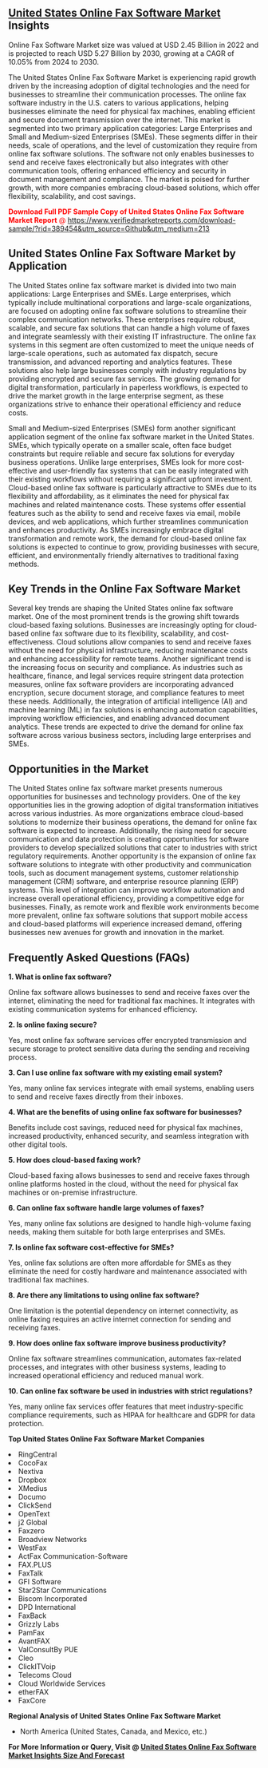 <h2><a href="https://www.verifiedmarketreports.com/download-sample/?rid=389454&amp;utm_source=Github&amp;utm_medium=213" target="_blank">United States Online Fax Software Market</a> Insights</h2><p>Online Fax Software Market size was valued at USD 2.45 Billion in 2022 and is projected to reach USD 5.27 Billion by 2030, growing at a CAGR of 10.05% from 2024 to 2030.</p><p><p>The United States Online Fax Software Market is experiencing rapid growth driven by the increasing adoption of digital technologies and the need for businesses to streamline their communication processes. The online fax software industry in the U.S. caters to various applications, helping businesses eliminate the need for physical fax machines, enabling efficient and secure document transmission over the internet. This market is segmented into two primary application categories: Large Enterprises and Small and Medium-sized Enterprises (SMEs). These segments differ in their needs, scale of operations, and the level of customization they require from online fax software solutions. The software not only enables businesses to send and receive faxes electronically but also integrates with other communication tools, offering enhanced efficiency and security in document management and compliance. The market is poised for further growth, with more companies embracing cloud-based solutions, which offer flexibility, scalability, and cost savings.</p><p><p><span class=""><span style="color: #ff0000;"><strong>Download Full PDF Sample Copy of United States Online Fax Software Market Report</strong> @ </span><a href="https://www.verifiedmarketreports.com/download-sample/?rid=389454&amp;utm_source=Github&amp;utm_medium=213" target="_blank">https://www.verifiedmarketreports.com/download-sample/?rid=389454&amp;utm_source=Github&amp;utm_medium=213</a></span></p></p><h2>United States Online Fax Software Market by Application</h2><p>The United States online fax software market is divided into two main applications: Large Enterprises and SMEs. Large enterprises, which typically include multinational corporations and large-scale organizations, are focused on adopting online fax software solutions to streamline their complex communication networks. These enterprises require robust, scalable, and secure fax solutions that can handle a high volume of faxes and integrate seamlessly with their existing IT infrastructure. The online fax systems in this segment are often customized to meet the unique needs of large-scale operations, such as automated fax dispatch, secure transmission, and advanced reporting and analytics features. These solutions also help large businesses comply with industry regulations by providing encrypted and secure fax services. The growing demand for digital transformation, particularly in paperless workflows, is expected to drive the market growth in the large enterprise segment, as these organizations strive to enhance their operational efficiency and reduce costs.</p><p>Small and Medium-sized Enterprises (SMEs) form another significant application segment of the online fax software market in the United States. SMEs, which typically operate on a smaller scale, often face budget constraints but require reliable and secure fax solutions for everyday business operations. Unlike large enterprises, SMEs look for more cost-effective and user-friendly fax systems that can be easily integrated with their existing workflows without requiring a significant upfront investment. Cloud-based online fax software is particularly attractive to SMEs due to its flexibility and affordability, as it eliminates the need for physical fax machines and related maintenance costs. These systems offer essential features such as the ability to send and receive faxes via email, mobile devices, and web applications, which further streamlines communication and enhances productivity. As SMEs increasingly embrace digital transformation and remote work, the demand for cloud-based online fax solutions is expected to continue to grow, providing businesses with secure, efficient, and environmentally friendly alternatives to traditional faxing methods.</p><h2>Key Trends in the Online Fax Software Market</h2><p>Several key trends are shaping the United States online fax software market. One of the most prominent trends is the growing shift towards cloud-based faxing solutions. Businesses are increasingly opting for cloud-based online fax software due to its flexibility, scalability, and cost-effectiveness. Cloud solutions allow companies to send and receive faxes without the need for physical infrastructure, reducing maintenance costs and enhancing accessibility for remote teams. Another significant trend is the increasing focus on security and compliance. As industries such as healthcare, finance, and legal services require stringent data protection measures, online fax software providers are incorporating advanced encryption, secure document storage, and compliance features to meet these needs. Additionally, the integration of artificial intelligence (AI) and machine learning (ML) in fax solutions is enhancing automation capabilities, improving workflow efficiencies, and enabling advanced document analytics. These trends are expected to drive the demand for online fax software across various business sectors, including large enterprises and SMEs.</p><h2>Opportunities in the Market</h2><p>The United States online fax software market presents numerous opportunities for businesses and technology providers. One of the key opportunities lies in the growing adoption of digital transformation initiatives across various industries. As more organizations embrace cloud-based solutions to modernize their business operations, the demand for online fax software is expected to increase. Additionally, the rising need for secure communication and data protection is creating opportunities for software providers to develop specialized solutions that cater to industries with strict regulatory requirements. Another opportunity is the expansion of online fax software solutions to integrate with other productivity and communication tools, such as document management systems, customer relationship management (CRM) software, and enterprise resource planning (ERP) systems. This level of integration can improve workflow automation and increase overall operational efficiency, providing a competitive edge for businesses. Finally, as remote work and flexible work environments become more prevalent, online fax software solutions that support mobile access and cloud-based platforms will experience increased demand, offering businesses new avenues for growth and innovation in the market.</p><h2>Frequently Asked Questions (FAQs)</h2><p><strong>1. What is online fax software?</strong></p><p>Online fax software allows businesses to send and receive faxes over the internet, eliminating the need for traditional fax machines. It integrates with existing communication systems for enhanced efficiency.</p><p><strong>2. Is online faxing secure?</strong></p><p>Yes, most online fax software services offer encrypted transmission and secure storage to protect sensitive data during the sending and receiving process.</p><p><strong>3. Can I use online fax software with my existing email system?</strong></p><p>Yes, many online fax services integrate with email systems, enabling users to send and receive faxes directly from their inboxes.</p><p><strong>4. What are the benefits of using online fax software for businesses?</strong></p><p>Benefits include cost savings, reduced need for physical fax machines, increased productivity, enhanced security, and seamless integration with other digital tools.</p><p><strong>5. How does cloud-based faxing work?</strong></p><p>Cloud-based faxing allows businesses to send and receive faxes through online platforms hosted in the cloud, without the need for physical fax machines or on-premise infrastructure.</p><p><strong>6. Can online fax software handle large volumes of faxes?</strong></p><p>Yes, many online fax solutions are designed to handle high-volume faxing needs, making them suitable for both large enterprises and SMEs.</p><p><strong>7. Is online fax software cost-effective for SMEs?</strong></p><p>Yes, online fax solutions are often more affordable for SMEs as they eliminate the need for costly hardware and maintenance associated with traditional fax machines.</p><p><strong>8. Are there any limitations to using online fax software?</strong></p><p>One limitation is the potential dependency on internet connectivity, as online faxing requires an active internet connection for sending and receiving faxes.</p><p><strong>9. How does online fax software improve business productivity?</strong></p><p>Online fax software streamlines communication, automates fax-related processes, and integrates with other business systems, leading to increased operational efficiency and reduced manual work.</p><p><strong>10. Can online fax software be used in industries with strict regulations?</strong></p><p>Yes, many online fax services offer features that meet industry-specific compliance requirements, such as HIPAA for healthcare and GDPR for data protection.</p></p><p><strong>Top United States Online Fax Software Market Companies</strong></p><div data-test-id=""><p><li>RingCentral</li><li> CocoFax</li><li> Nextiva</li><li> Dropbox</li><li> XMedius</li><li> Documo</li><li> ClickSend</li><li> OpenText</li><li> j2 Global</li><li> Faxzero</li><li> Broadview Networks</li><li> WestFax</li><li> ActFax Communication-Software</li><li> FAX.PLUS</li><li> FaxTalk</li><li> GFI Software</li><li> Star2Star Communications</li><li> Biscom Incorporated</li><li> DPD International</li><li> FaxBack</li><li> Grizzly Labs</li><li> PamFax</li><li> AvantFAX</li><li> ValConsultBy PUE</li><li> Cleo</li><li> ClickITVoip</li><li> Telecoms Cloud</li><li> Cloud Worldwide Services</li><li> etherFAX</li><li> FaxCore</li></p><div><strong>Regional Analysis of&nbsp;United States Online Fax Software Market</strong></div><ul><li dir="ltr"><p dir="ltr">North America&nbsp;(United States, Canada, and Mexico, etc.)</p></li></ul><p><strong>For More Information or Query, Visit @&nbsp;</strong><strong><a href="https://www.verifiedmarketreports.com/product/online-fax-software-market/?utm_source=Github&amp;utm_medium=213" target="_blank">United States Online Fax Software Market Insights Size And Forecast</a></strong></p></div>

